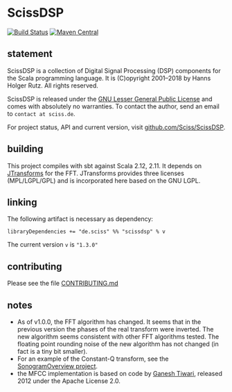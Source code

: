# ScissDSP

[![Build Status](https://travis-ci.org/Sciss/ScissDSP.svg?branch=master)](https://travis-ci.org/Sciss/ScissDSP)
[![Maven Central](https://maven-badges.herokuapp.com/maven-central/de.sciss/scissdsp_2.11/badge.svg)](https://maven-badges.herokuapp.com/maven-central/de.sciss/scissdsp_2.11)

## statement

ScissDSP is a collection of Digital Signal Processing (DSP) components for the Scala programming language. It
is (C)opyright 2001&ndash;2018 by Hanns Holger Rutz. All rights reserved.

ScissDSP is released under the [GNU Lesser General Public License](http://github.com/Sciss/ScissDSP/blob/master/licenses/ScissDSP-License.txt)
and comes with absolutely no warranties. To contact the author, send an email to `contact at sciss.de`.

For project status, API and current version, visit [github.com/Sciss/ScissDSP](http://github.com/Sciss/ScissDSP).

## building

This project compiles with sbt against Scala 2.12, 2.11. It depends
on [JTransforms](https://sites.google.com/site/piotrwendykier/software/jtransforms) for the FFT. JTransforms provides 
three licenses (MPL/LGPL/GPL) and is incorporated here based on the GNU LGPL.

## linking

The following artifact is necessary as dependency:

    libraryDependencies += "de.sciss" %% "scissdsp" % v

The current version `v` is `"1.3.0"`

## contributing

Please see the file [CONTRIBUTING.md](CONTRIBUTING.md)

## notes

- As of v1.0.0, the FFT algorithm has changed. It seems that in the previous version the phases of the real transform were inverted. The new algorithm seems consistent with other FFT algorithms tested. The floating point rounding noise of the new algorithm has not changed (in fact is a tiny bit smaller).
- For an example of the Constant-Q transform, see the [SonogramOverview project](http://github.com/Sciss/SonogramOverview).
- the MFCC implementation is based on code by [Ganesh Tiwari](https://code.google.com/p/speech-recognition-java-hidden-markov-model-vq-mfcc/), released 2012 under the Apache License 2.0. 
